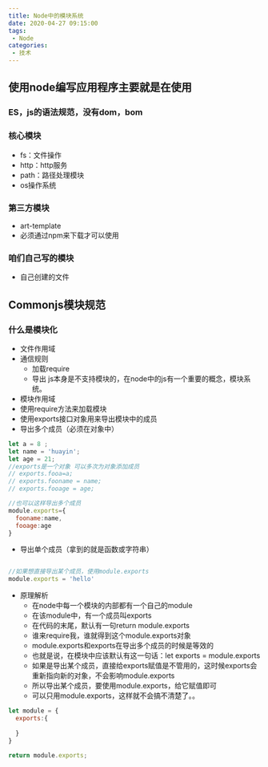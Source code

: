 ```yaml
---
title: Node中的模块系统
date: 2020-04-27 09:15:00
tags:
 - Node
categories: 
 - 技术
---
```

## 使用node编写应用程序主要就是在使用
### ES，js的语法规范，没有dom，bom
### 核心模块
+ fs：文件操作
+ http：http服务
+ path：路径处理模块
+ os操作系统
### 第三方模块
+ art-template
+ 必须通过npm来下载才可以使用
### 咱们自己写的模块
+ 自己创建的文件

## Commonjs模块规范
### 什么是模块化
+ 文件作用域
+ 通信规则
  + 加载require
  + 导出
js本身是不支持模块的，在node中的js有一个重要的概念，模块系统。
+ 模块作用域
+ 使用require方法来加载模块
+ 使用exports接口对象用来导出模块中的成员
+ 导出多个成员（必须在对象中）
```js
let a = 8 ;
let name = 'huayin';
let age = 21;
//exports是一个对象 可以多次为对象添加成员
// exports.fooa=a;
// exports.fooname = name;
// exports.fooage = age;

//也可以这样导出多个成员
module.exports={
  fooname:name,
  fooage:age
}
```
  + 导出单个成员（拿到的就是函数或字符串）
```js

//如果想直接导出某个成员，使用module.exports
module.exports = 'hello'

```
+ 原理解析
  + 在node中每一个模块的内部都有一个自己的module
  + 在该module中，有一个成员叫exports
  + 在代码的末尾，默认有一句return module.exports
  + 谁来require我，谁就得到这个module.exports对象
  + module.exports和exports在导出多个成员的时候是等效的
  + 也就是说，在模块中应该默认有这一句话：let exports = module.exports
  + 如果是导出某个成员，直接给exports赋值是不管用的，这时候exports会重新指向新的对象，不会影响module.exports
  + 所以导出某个成员，要使用module.exports，给它赋值即可
  + 可以只用module.exports，这样就不会搞不清楚了。。
```js
let module = {
  exports:{
    
  }
}

return module.exports;
```